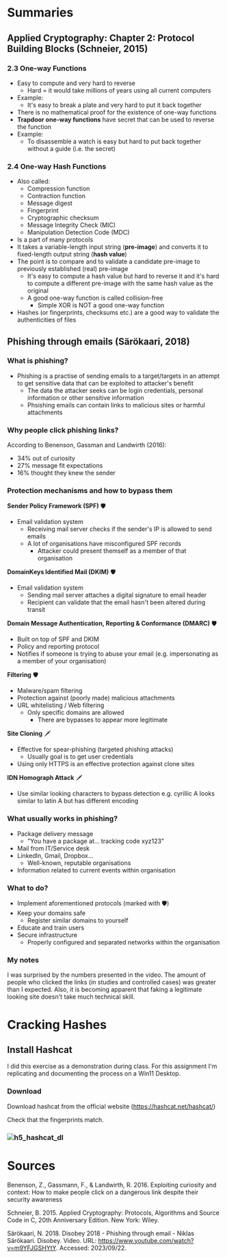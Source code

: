 # Summaries

## Applied Cryptography: Chapter 2: Protocol Building Blocks (Schneier, 2015)

### 2.3 One-way Functions

- Easy to compute and very hard to reverse
  - Hard = it would take millions of years using all current computers
- Example:
  - It's easy to break a plate and very hard to put it back together
- There is no mathematical proof for the existence of one-way functions
- **Trapdoor one-way functions** have secret that can be used to reverse the function
- Example:
  - To disassemble a watch is easy but hard to put back together without a guide (i.e. the secret)

### 2.4 One-way Hash Functions

- Also called:
  - Compression function
  - Contraction function
  - Message digest
  - Fingerprint
  - Cryptographic checksum
  - Message Integrity Check (MIC)
  - Manipulation Detection Code (MDC)
- Is a part of many protocols
- It takes a variable-length input string (**pre-image**) and converts it to fixed-length output string (**hash value**)
- The point is to compare and to validate a candidate pre-image to previously established (real) pre-image
  - It's easy to compute a hash value but hard to reverse it and it's hard to compute a different pre-image with the same hash value as the original
  - A good one-way function is called collision-free
    - Simple XOR is NOT a good one-way function
- Hashes (or fingerprints, checksums etc.) are a good way to validate the authenticities of files

## Phishing through emails (Särökaari, 2018)

### What is phishing?

- Phishing is a practise of sending emails to a target/targets in an attempt to get sensitive data that can be exploited to attacker's benefit
  - The data the attacker seeks can be login credentials, personal information or other sensitive information
  - Phsishing emails can contain links to malicious sites or harmful attachments

### Why people click phishing links?

According to Benenson, Gassman and Landwirth (2016):

- 34% out of curiosity
- 27% message fit expectations
- 16% thought they knew the sender

### Protection mechanisms and how to bypass them

**Sender Policy Framework (SPF)** 🛡️

- Email validation system
  - Receiving mail server checks if the sender's IP is allowed to send emails
  - A lot of organisations have misconfigured SPF records
    - Attacker could present themself as a member of that organisation

**DomainKeys Identified Mail (DKIM)** 🛡️

- Email validation system
  - Sending mail server attaches a digital signature to email header
  - Recipient can validate that the email hasn't been altered during transit

**Domain Message Authentication, Reporting & Conformance (DMARC)** 🛡️

- Built on top of SPF and DKIM
- Policy and reporting protocol
 - Notifies if someone is trying to abuse your email (e.g. impersonating as a member of your organisation)

**Filtering** 🛡️

- Malware/spam filtering
- Protection against (poorly made) malicious attachments
- URL whitelisting / Web filtering
  - Only specific domains are allowed
    - There are bypasses to appear more legitimate

**Site Cloning** 🗡️

- Effective for spear-phishing (targeted phishing attacks)
  - Usually goal is to get user credentials
- Using only HTTPS is an effective protection against clone sites

**IDN Homograph Attack** 🗡️

- Use similar looking characters to bypass detection e.g. cyrillic A looks similar to latin A but has different encoding
 
### What usually works in phishing?

- Package delivery message
  - "You have a package at... tracking code xyz123"
- Mail from IT/Service desk
- LinkedIn, Gmail, Dropbox...
  - Well-known, reputable organisations
- Information related to current events within organisation

### What to do?

- Implement aforementioned protocols (marked with 🛡️)
- Keep your domains safe
  - Register similar domains to yourself
- Educate and train users
- Secure infrastructure
  - Properly configured and separated networks within the organisation

### My notes

I was surprised by the numbers presented in the video. The amount of people who clicked the links (in studies and controlled cases) was greater than I expected. Also, it is becoming apparent that faking a legitimate looking site doesn't take much technical skill.

# Cracking Hashes

## Install Hashcat

I did this exercise as a demonstration during class. For this assignment I'm replicating and documenting the process on a Win11 Desktop.

### Download

Download hashcat from the official website (https://hashcat.net/hashcat/)

Check that the fingerprints match.

### ![h5_hashcat_dl](https://github.com/RenneJ/hh-infosec-course/assets/97522117/1058964c-d22e-4fcb-ab4d-7091877084a1)

# Sources

Benenson, Z., Gassmann, F., & Landwirth, R. 2016. Exploiting curiosity and context: How to make people click on a dangerous link despite their security awareness

Schneier, B. 2015. Applied Cryptography: Protocols, Algorithms and Source Code in C, 20th Anniversary Edition. New York: Wiley.

Särökaari, N. 2018. Disobey 2018 - Phishing through email - Niklas Särökaari. Disobey. Video. URL: https://www.youtube.com/watch?v=m9YFJGSHYtY. Accessed: 2023/09/22.

